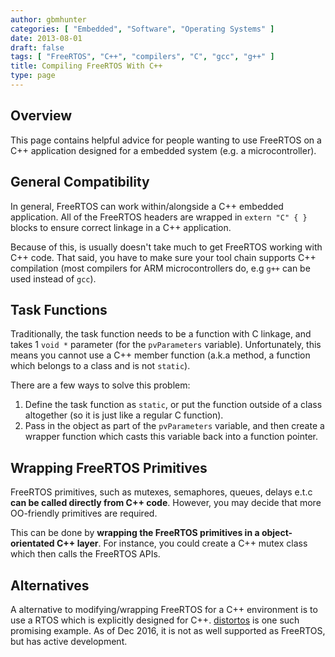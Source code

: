 ```yaml
---
author: gbmhunter
categories: [ "Embedded", "Software", "Operating Systems" ]
date: 2013-08-01
draft: false
tags: [ "FreeRTOS", "C++", "compilers", "C", "gcc", "g++" ]
title: Compiling FreeRTOS With C++
type: page
---
```


## Overview

This page contains helpful advice for people wanting to use FreeRTOS on a C++ application designed for a embedded system (e.g. a microcontroller).

## General Compatibility

In general, FreeRTOS can work within/alongside a C++ embedded application. All of the FreeRTOS headers are wrapped in `extern "C" { }` blocks to ensure correct linkage in a C++ application.

Because of this, is usually doesn't take much to get FreeRTOS working with C++ code. That said, you have to make sure your tool chain supports C++ compilation (most compilers for ARM microcontrollers do, e.g `g++` can be used instead of `gcc`).

## Task Functions

Traditionally, the task function needs to be a function with C linkage, and takes 1 `void *` parameter (for the `pvParameters` variable). Unfortunately, this means you cannot use a C++ member function (a.k.a method, a function which belongs to a class and is not `static`).

There are a few ways to solve this problem:

1. Define the task function as `static`, or put the function outside of a class altogether (so it is just like a regular C function).
2. Pass in the object as part of the `pvParameters` variable, and then create a wrapper function which casts this variable back into a function pointer.

## Wrapping FreeRTOS Primitives

FreeRTOS primitives, such as mutexes, semaphores, queues, delays e.t.c **can be called directly from C++ code**. However, you may decide that more OO-friendly primitives are required.

This can be done by **wrapping the FreeRTOS primitives in a object-orientated C++ layer**. For instance, you could create a C++ mutex class which then calls the FreeRTOS APIs.

## Alternatives

A alternative to modifying/wrapping FreeRTOS for a C++ environment is to use a RTOS which is explicitly designed for C++. [distortos](https://github.com/DISTORTEC/distortos) is one such promising example. As of Dec 2016, it is not as well supported as FreeRTOS, but has active development.
